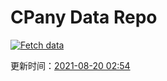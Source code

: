 # CPany Data Repo

[![Fetch data](https://github.com/yjl9903/CPany/actions/workflows/fetch.yml/badge.svg)](https://github.com/yjl9903/CPany/actions/workflows/fetch.yml)

<!-- START_SECTION: update_time -->
更新时间：[2021-08-20 02:54](https://www.timeanddate.com/worldclock/fixedtime.html?msg=Fetch+data&iso=20210820T025445&p1=237)
<!-- END_SECTION: update_time -->

